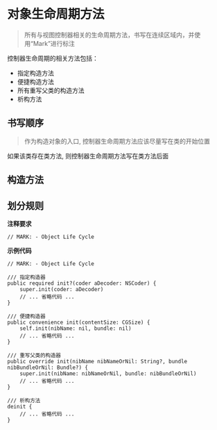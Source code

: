 # 对象生命周期方法
> 所有与视图控制器相关的生命周期方法，书写在连续区域内，并使用“Mark”进行标注

控制器生命周期的相关方法包括：
* 指定构造方法
* 便捷构造方法
* 所有重写父类的构造方法
* 析构方法

## 书写顺序
> 作为构造对象的入口, 控制器生命周期方法应该尽量写在类的开始位置

如果该类存在类方法, 则控制器生命周期方法写在类方法后面

## 构造方法
> 

## 划分规则
**注释要求**
```
// MARK: - Object Life Cycle
```

**示例代码**
```
// MARK: - Object Life Cycle

/// 指定构造器
public required init?(coder aDecoder: NSCoder) {
    super.init(coder: aDecoder)
    // ... 省略代码 ...
}

/// 便捷构造器
public convenience init(contentSize: CGSize) {
    self.init(nibName: nil, bundle: nil)
    // ... 省略代码 ...
}

/// 重写父类的构造器
public override init(nibName nibNameOrNil: String?, bundle nibBundleOrNil: Bundle?) {
    super.init(nibName: nibNameOrNil, bundle: nibBundleOrNil)
    // ... 省略代码 ...
}

/// 析构方法
deinit {
    // ... 省略代码 ...
}
```
